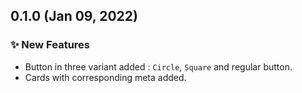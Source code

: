## 0.1.0 (Jan 09, 2022)

### ✨ New Features

* Button in three variant added : `Circle`, `Square` and regular button.
* Cards with corresponding meta added.
